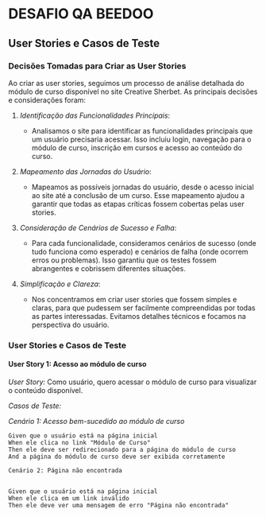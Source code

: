 # DESAFIO QA BEEDOO

## User Stories e Casos de Teste

### Decisões Tomadas para Criar as User Stories

Ao criar as user stories, seguimos um processo de análise detalhada do módulo de curso disponível no site Creative Sherbet. As principais decisões e considerações foram:

1. *Identificação das Funcionalidades Principais*:
   - Analisamos o site para identificar as funcionalidades principais que um usuário precisaria acessar. Isso incluiu login, navegação para o módulo de curso, inscrição em cursos e acesso ao conteúdo do curso.

2. *Mapeamento das Jornadas do Usuário*:
   - Mapeamos as possíveis jornadas do usuário, desde o acesso inicial ao site até a conclusão de um curso. Esse mapeamento ajudou a garantir que todas as etapas críticas fossem cobertas pelas user stories.

3. *Consideração de Cenários de Sucesso e Falha*:
   - Para cada funcionalidade, consideramos cenários de sucesso (onde tudo funciona como esperado) e cenários de falha (onde ocorrem erros ou problemas). Isso garantiu que os testes fossem abrangentes e cobrissem diferentes situações.

4. *Simplificação e Clareza*:
   - Nos concentramos em criar user stories que fossem simples e claras, para que pudessem ser facilmente compreendidas por todas as partes interessadas. Evitamos detalhes técnicos e focamos na perspectiva do usuário.

### User Stories e Casos de Teste

#### User Story 1: Acesso ao módulo de curso
*User Story:*
Como usuário, quero acessar o módulo de curso para visualizar o conteúdo disponível.

*Casos de Teste:*

*Cenário 1: Acesso bem-sucedido ao módulo de curso*
```gherkin
Given que o usuário está na página inicial
When ele clica no link "Módulo de Curso"
Then ele deve ser redirecionado para a página do módulo de curso
And a página do módulo de curso deve ser exibida corretamente

Cenário 2: Página não encontrada


Given que o usuário está na página inicial
When ele clica em um link inválido
Then ele deve ver uma mensagem de erro "Página não encontrada"
